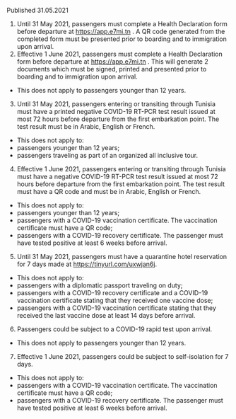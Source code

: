 Published 31.05.2021
1. Until 31 May 2021, passengers must complete a Health Declaration form before departure at <a href="https://app.e7mi.tn">https://app.e7mi.tn</a> . A QR code generated from the completed form must be presented prior to boarding and to immigration upon arrival.
2. Effective 1 June 2021, passengers must complete a Health Declaration form before departure at <a href="https://app.e7mi.tn">https://app.e7mi.tn</a> . This will generate 2 documents which must be signed, printed and presented prior to boarding and to immigration upon arrival. 
- This does not apply to passengers younger than 12 years. 
3. Until 31 May 2021, passengers entering or transiting through Tunisia must have a printed negative COVID-19 RT-PCR test result issued at most 72 hours before departure from the first embarkation point. The test result must be in Arabic, English or French.
- This does not apply to:
- passengers younger than 12 years;
- passengers traveling as part of an organized all inclusive tour.
4. Effective 1 June 2021, passengers entering or transiting through Tunisia must have a negative COVID-19 RT-PCR test result issued at most 72 hours before departure from the first embarkation point. The test result must have a QR code and must be in Arabic, English or French. 
- This does not apply to:
- passengers younger than 12 years;
- passengers with a COVID-19 vaccination certificate. The vaccination certificate must have a QR code;
- passengers with a COVID-19 recovery certificate. The passenger must have tested positive at least 6 weeks before arrival. 
5. Until 31 May 2021, passengers must have a quarantine hotel reservation for 7 days made at <a href="https://tinyurl.com/uxwjan6j">https://tinyurl.com/uxwjan6j</a>.
- This does not apply to:
- passengers with a diplomatic passport traveling on duty;
- passengers with a COVID-19 recovery certificate and a COVID-19 vaccination certificate stating that they received one vaccine dose;
- passengers with a COVID-19 vaccination certificate stating that they received the last vaccine dose at least 14 days before arrival.
6. Passengers could be subject to a COVID-19 rapid test upon arrival.
- This does not apply to passengers younger than 12 years. 
7. Effective 1 June 2021, passengers could be subject to self-isolation for 7 days.
- This does not apply to:
- passengers with a COVID-19 vaccination certificate. The vaccination certificate must have a QR code;
- passengers with a COVID-19 recovery certificate. The passenger must have tested positive at least 6 weeks before arrival.

